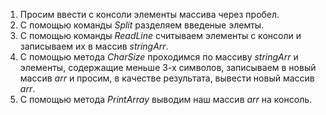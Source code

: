 1. Просим ввести с консоли элементы массива через пробел.
2. С помощью команды *Split* разделяем введеные элемты.
3. С помощью команды *ReadLine* считываем элементы с консоли и записываем их в массив *stringArr*.
4. С помощью метода *CharSize* проходимся по массиву *stringArr* и элементы,
    содержащие меньше 3-х символов, записываем в новый массив *arr* и просим, в качестве результата, 
    вывести новый массив *arr*.
5. С помощью метода *PrintArray* выводим наш массив *arr* на консоль.   
   